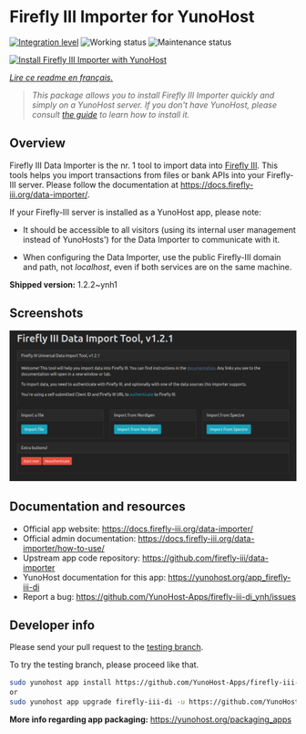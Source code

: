 <!--
N.B.: This README was automatically generated by https://github.com/YunoHost/apps/tree/master/tools/README-generator
It shall NOT be edited by hand.
-->

# Firefly III Importer for YunoHost

[![Integration level](https://dash.yunohost.org/integration/firefly-iii-di.svg)](https://dash.yunohost.org/appci/app/firefly-iii-di) ![Working status](https://ci-apps.yunohost.org/ci/badges/firefly-iii-di.status.svg) ![Maintenance status](https://ci-apps.yunohost.org/ci/badges/firefly-iii-di.maintain.svg)

[![Install Firefly III Importer with YunoHost](https://install-app.yunohost.org/install-with-yunohost.svg)](https://install-app.yunohost.org/?app=firefly-iii-di)

*[Lire ce readme en français.](./README_fr.md)*

> *This package allows you to install Firefly III Importer quickly and simply on a YunoHost server.
If you don't have YunoHost, please consult [the guide](https://yunohost.org/#/install) to learn how to install it.*

## Overview

Firefly III Data Importer is the nr. 1 tool to import data into [Firefly III](https://www.firefly-iii.org/). This tools helps you import transactions from files or bank APIs into your
Firefly-III server. Please follow the documentation at https://docs.firefly-iii.org/data-importer/.

If your Firefly-III server is installed as a YunoHost app, please note:

- It should be accessible to all visitors (using its internal user management instead of YunoHosts') for the Data Importer to communicate with it.

- When configuring the Data Importer, use the public Firefly-III domain and path, not *localhost*, even if both services are on the same machine.


**Shipped version:** 1.2.2~ynh1

## Screenshots

![Screenshot of Firefly III Importer](./doc/screenshots/firefly-iii-di-start-screen.png)

## Documentation and resources

* Official app website: <https://docs.firefly-iii.org/data-importer/>
* Official admin documentation: <https://docs.firefly-iii.org/data-importer/how-to-use/>
* Upstream app code repository: <https://github.com/firefly-iii/data-importer>
* YunoHost documentation for this app: <https://yunohost.org/app_firefly-iii-di>
* Report a bug: <https://github.com/YunoHost-Apps/firefly-iii-di_ynh/issues>

## Developer info

Please send your pull request to the [testing branch](https://github.com/YunoHost-Apps/firefly-iii-di_ynh/tree/testing).

To try the testing branch, please proceed like that.

``` bash
sudo yunohost app install https://github.com/YunoHost-Apps/firefly-iii-di_ynh/tree/testing --debug
or
sudo yunohost app upgrade firefly-iii-di -u https://github.com/YunoHost-Apps/firefly-iii-di_ynh/tree/testing --debug
```

**More info regarding app packaging:** <https://yunohost.org/packaging_apps>
